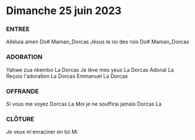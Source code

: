 # Dimanche 25 juin 2023      
      
### ENTREE      
Alleluia amen Do# Maman_Dorcas
Jésus le roi des rois Do# Maman_Dorcas
      
### ADORATION      
Yahwe zua nkembo La Dorcas
Je lève mes yeux La Dorcas
Adonaï La
Reçois l'adoration La Dorcas
Emmanuel La Dorcas
      
### OFFRANDE      
Si vous me voyez Dorcas La
Moi je ne souffirai jamais Dorcas La
    
### CLÔTURE      
Je veux m'enraciner en toi Mi
